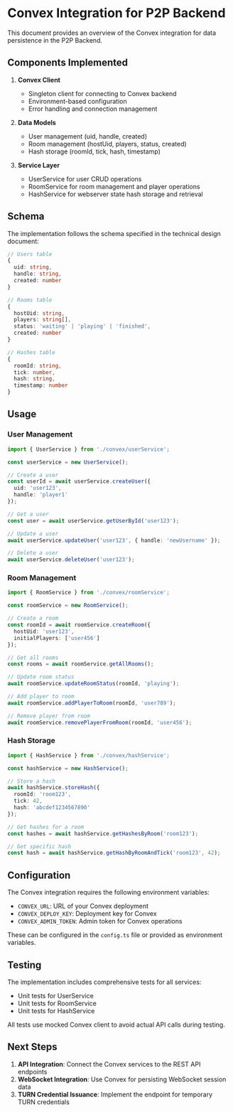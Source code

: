 # Convex Integration for P2P Backend

This document provides an overview of the Convex integration for data persistence in the P2P Backend.

## Components Implemented

1. **Convex Client**
   - Singleton client for connecting to Convex backend
   - Environment-based configuration
   - Error handling and connection management

2. **Data Models**
   - User management (uid, handle, created)
   - Room management (hostUid, players, status, created)
   - Hash storage (roomId, tick, hash, timestamp)

3. **Service Layer**
   - UserService for user CRUD operations
   - RoomService for room management and player operations
   - HashService for webserver state hash storage and retrieval

## Schema

The implementation follows the schema specified in the technical design document:

```typescript
// Users table
{
  uid: string,
  handle: string,
  created: number
}

// Rooms table
{
  hostUid: string,
  players: string[],
  status: 'waiting' | 'playing' | 'finished',
  created: number
}

// Hashes table
{
  roomId: string,
  tick: number,
  hash: string,
  timestamp: number
}
```

## Usage

### User Management

```typescript
import { UserService } from './convex/userService';

const userService = new UserService();

// Create a user
const userId = await userService.createUser({
  uid: 'user123',
  handle: 'player1'
});

// Get a user
const user = await userService.getUserById('user123');

// Update a user
await userService.updateUser('user123', { handle: 'newUsername' });

// Delete a user
await userService.deleteUser('user123');
```

### Room Management

```typescript
import { RoomService } from './convex/roomService';

const roomService = new RoomService();

// Create a room
const roomId = await roomService.createRoom({
  hostUid: 'user123',
  initialPlayers: ['user456']
});

// Get all rooms
const rooms = await roomService.getAllRooms();

// Update room status
await roomService.updateRoomStatus(roomId, 'playing');

// Add player to room
await roomService.addPlayerToRoom(roomId, 'user789');

// Remove player from room
await roomService.removePlayerFromRoom(roomId, 'user456');
```

### Hash Storage

```typescript
import { HashService } from './convex/hashService';

const hashService = new HashService();

// Store a hash
await hashService.storeHash({
  roomId: 'room123',
  tick: 42,
  hash: 'abcdef1234567890'
});

// Get hashes for a room
const hashes = await hashService.getHashesByRoom('room123');

// Get specific hash
const hash = await hashService.getHashByRoomAndTick('room123', 42);
```

## Configuration

The Convex integration requires the following environment variables:

- `CONVEX_URL`: URL of your Convex deployment
- `CONVEX_DEPLOY_KEY`: Deployment key for Convex
- `CONVEX_ADMIN_TOKEN`: Admin token for Convex operations

These can be configured in the `config.ts` file or provided as environment variables.

## Testing

The implementation includes comprehensive tests for all services:

- Unit tests for UserService
- Unit tests for RoomService
- Unit tests for HashService

All tests use mocked Convex client to avoid actual API calls during testing.

## Next Steps

1. **API Integration**: Connect the Convex services to the REST API endpoints
2. **WebSocket Integration**: Use Convex for persisting WebSocket session data
3. **TURN Credential Issuance**: Implement the endpoint for temporary TURN credentials
